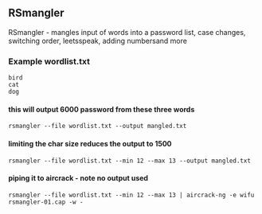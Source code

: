 ## RSmangler

RSmangler - mangles input of words into a password list, case changes, switching order, leetsspeak, adding numbersand more

### Example wordlist.txt
```text
bird
cat
dog
```

#### this will output 6000 password from these three words
```text
rsmangler --file wordlist.txt --output mangled.txt 				
```

#### limiting the char size reduces the output to 1500
```text
rsmangler --file wordlist.txt --min 12 --max 13 --output mangled.txt 	
```

#### piping it to aircrack - note no output used
```text
rsmangler --file wordlist.txt --min 12 --max 13 | aircrack-ng -e wifu rsmangler-01.cap -w -
```
